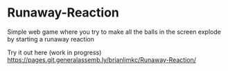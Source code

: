 # Runaway-Reaction
Simple web game where you try to make all the balls in the screen explode by starting a runaway reaction

Try it out here (work in progress)
https://pages.git.generalassemb.ly/brianlimkc/Runaway-Reaction/
